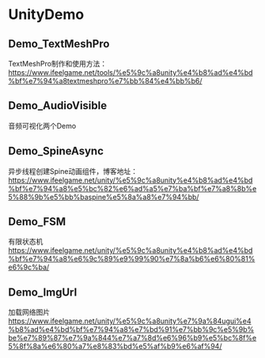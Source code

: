 # UnityDemo
## Demo_TextMeshPro
TextMeshPro制作和使用方法：https://www.ifeelgame.net/tools/%e5%9c%a8unity%e4%b8%ad%e4%bd%bf%e7%94%a8textmeshpro%e7%bb%84%e4%bb%b6/

## Demo_AudioVisible
音频可视化两个Demo

## Demo_SpineAsync
异步线程创建Spine动画组件，博客地址：https://www.ifeelgame.net/unity/%e5%9c%a8unity%e4%b8%ad%e4%bd%bf%e7%94%a8%e5%bc%82%e6%ad%a5%e7%ba%bf%e7%a8%8b%e5%88%9b%e5%bb%baspine%e5%8a%a8%e7%94%bb/

## Demo_FSM
有限状态机
https://www.ifeelgame.net/unity/%e5%9c%a8unity%e4%b8%ad%e4%bd%bf%e7%94%a8%e6%9c%89%e9%99%90%e7%8a%b6%e6%80%81%e6%9c%ba/

## Demo_ImgUrl
加载网络图片
https://www.ifeelgame.net/unity/%e5%9c%a8unity%e7%9a%84ugui%e4%b8%ad%e4%bd%bf%e7%94%a8%e7%bd%91%e7%bb%9c%e5%9b%be%e7%89%87%e7%9a%844%e7%a7%8d%e6%96%b9%e5%bc%8f%e5%8f%8a%e6%80%a7%e8%83%bd%e5%af%b9%e6%af%94/